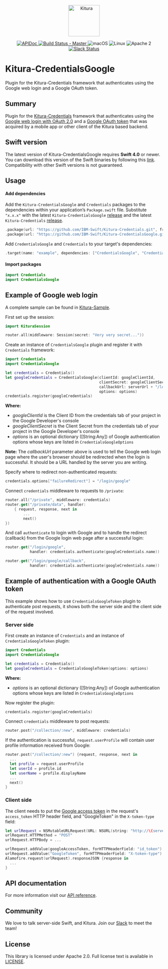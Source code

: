 <p align="center">
    <a href="http://kitura.io/">
        <img src="https://raw.githubusercontent.com/IBM-Swift/Kitura/master/Sources/Kitura/resources/kitura-bird.svg?sanitize=true" height="100" alt="Kitura">
    </a>
</p>


<p align="center">
    <a href="https://ibm-swift.github.io/Kitura-CredentialsGoogle/index.html">
        <img src="https://img.shields.io/badge/apidoc-KituraCredentialsGoogle-1FBCE4.svg?style=flat" alt="APIDoc">
    </a>
    <a href="https://travis-ci.org/IBM-Swift/Kitura-CredentialsGoogle">
    <img src="https://travis-ci.org/IBM-Swift/Kitura-CredentialsGoogle.svg?branch=master" alt="Build Status - Master">
    </a>
    <img src="https://img.shields.io/badge/os-macOS-green.svg?style=flat" alt="macOS">
    <img src="https://img.shields.io/badge/os-linux-green.svg?style=flat" alt="Linux">
    <img src="https://img.shields.io/badge/license-Apache2-blue.svg?style=flat" alt="Apache 2">
    <a href="http://swift-at-ibm-slack.mybluemix.net/">
    <img src="http://swift-at-ibm-slack.mybluemix.net/badge.svg" alt="Slack Status">
    </a>
</p>

# Kitura-CredentialsGoogle
Plugin for the Kitura-Credentials framework that authenticates using the Google web login and a Google OAuth token.

## Summary
Plugin for the [Kitura-Credentials](https://github.com/IBM-Swift/Kitura-Credentials) framework that authenticates using the [Google web login with OAuth 2.0](https://developers.google.com/youtube/v3/guides/auth/server-side-web-apps) and a [Google OAuth token](https://developers.google.com/identity/protocols/OAuth2) that was acquired by a mobile app or other client of the Kitura based backend.

## Swift version
The latest version of Kitura-CredentialsGoogle requires **Swift 4.0** or newer. You can download this version of the Swift binaries by following this [link](https://swift.org/download/). Compatibility with other Swift versions is not guaranteed.

## Usage

#### Add dependencies

Add the `Kitura-CredentialsGoogle` and `Credentials` packages to the dependencies within your application’s `Package.swift` file. Substitute `"x.x.x"` with the latest `Kitura-CredentialsGoogle` [release](https://github.com/IBM-Swift/Kitura-CredentialsGoogle/releases) and the latest `Kitura-Credentials` [release](https://github.com/IBM-Swift/Kitura-Credentials/releases).

```swift
.package(url: "https://github.com/IBM-Swift/Kitura-Credentials.git", from: "x.x.x")
.package(url: "https://github.com/IBM-Swift/Kitura-CredentialsGoogle.git", from: "x.x.x")
```

Add `CredentialsGoogle` and `Credentials` to your target's dependencies:

```swift
.target(name: "example", dependencies: ["CredentialsGoogle", "Credentials"]),
```
#### Import packages

```swift
import Credentials
import CredentialsGoogle
```

## Example of Google web login
A complete sample can be found in [Kitura-Sample](https://github.com/IBM-Swift/Kitura-Sample).
<br>

First set up the session:
```swift
import KituraSession

router.all(middleware: Session(secret: "Very very secret..."))
```
Create an instance of `CredentialsGoogle` plugin and register it with `Credentials` framework:
```swift
import Credentials
import CredentialsGoogle

let credentials = Credentials()
let googleCredentials = CredentialsGoogle(clientId: googleClientId,
                                          clientSecret: googleClientSecret,
                                          callbackUrl: serverUrl + "/login/google/callback",
                                          options: options)
credentials.register(googleCredentials)
```
**Where:**
   - *googleClientId* is the Client ID from the credentials tab of your project in the Google Developer's console
   - *googleClientSecret* is the Client Secret from the credentials tab of your project in the Google Developer's console
   - *options* is an optional dictionary ([String:Any]) of Google authentication options whose keys are listed in `CredentialsGoogleOptions`

**Note:** The *callbackUrl* parameter above is used to tell the Google web login page where the user's browser should be redirected when the login is successful. It should be a URL handled by the server you are writing.

Specify where to redirect non-authenticated requests:
```swift
credentials.options["failureRedirect"] = "/login/google"
```

Connect `credentials` middleware to requests to `/private`:

```swift
router.all("/private", middleware: credentials)
router.get("/private/data", handler:
    { request, response, next in
        ...  
        next()
})
```
And call `authenticate` to login with Google and to handle the redirect (callback) from the Google login web page after a successful login:

```swift
router.get("/login/google",
           handler: credentials.authenticate(googleCredentials.name))

router.get("/login/google/callback",
           handler: credentials.authenticate(googleCredentials.name))
```

## Example of authentication with a Google OAuth token

This example shows how to use `CredentialsGoogleToken` plugin to authenticate post requests, it shows both the server side and the client side of the request involved.

### Server side

First create an instance of `Credentials` and an instance of `CredentialsGoogleToken` plugin:

```swift
import Credentials
import CredentialsGoogle

let credentials = Credentials()
let googleCredentials = CredentialsGoogleToken(options: options)
```
**Where:**
- *options* is an optional dictionary ([String:Any]) of Google authentication options whose keys are listed in `CredentialsGoogleOptions`

Now register the plugin:
```swift
credentials.register(googleCredentials)
```

Connect `credentials` middleware to post requests:

```swift
router.post("/collection/:new", middleware: credentials)
```
If the authentication is successful, `request.userProfile` will contain user profile information received from Google:
```swift
router.post("/collection/:new") {request, response, next in
  ...
  let profile = request.userProfile
  let userId = profile.id
  let userName = profile.displayName
  ...
  next()
}
```

### Client side
The client needs to put the [Google access token](https://developers.google.com/identity/protocols/OAuth2) in the request's `access_token` HTTP header field, and "GoogleToken" in the `X-token-type` field:
```swift
let urlRequest = NSMutableURLRequest(URL: NSURL(string: "http://\(serverUrl)/collection/\(name)"))
urlRequest.HTTPMethod = "POST"
urlRequest.HTTPBody = ...

urlRequest.addValue(googleAccessToken, forHTTPHeaderField: "id_token")
urlRequest.addValue("GoogleToken", forHTTPHeaderField: "X-token-type")     
Alamofire.request(urlRequest).responseJSON {response in
  ...
}

```

## API documentation

For more information visit our [API reference](http://ibm-swift.github.io/Kitura-CredentialsGoogle/).

## Community

We love to talk server-side Swift, and Kitura. Join our [Slack](http://swift-at-ibm-slack.mybluemix.net/) to meet the team!

## License

This library is licensed under Apache 2.0. Full license text is available in [LICENSE](https://github.com/IBM-Swift/Kitura-CredentialsGoogle/blob/master/LICENSE.txt).
